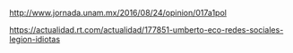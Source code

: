 

http://www.jornada.unam.mx/2016/08/24/opinion/017a1pol

https://actualidad.rt.com/actualidad/177851-umberto-eco-redes-sociales-legion-idiotas
